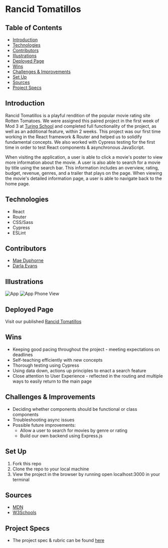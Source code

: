 # Rancid Tomatillos

## Table of Contents
  - [Introduction](#Introduction)
  - [Technologies](#Technologies)
  - [Contributors](#Contributors)
  - [Illustrations](#Illustrations)
  - [Deployed Page](#Deployed-Page)
  - [Wins](#Wins)
  - [Challenges & Improvements](#Challenges-&-Improvements)
  - [Set Up](#Set-Up)
  - [Sources](#Sources)
  - [Project Specs](#Project-Specs)

## Introduction

Rancid Tomatillos is a playful rendition of the popular movie rating site Rotten Tomatoes. We were assigned this paired project in the first week of Mod 3 at [Turing School](turing.edu) and completed full functionality of the project, as well as an additional feature, within 2 weeks. This project was our first time working in the React framework & Router and helped us to solidify fundamental concepts. We also worked with Cypress testing for the first time in order to test React components & asynchronous JavaScript.

When visiting the application, a user is able to click a movie's poster to view more information about the movie. A user is also able to search for a movie by title using the search bar. This information includes an overview, rating, budget, revenue, genres, and a trailer that plays on the page. When viewing the movie's detailed information page, a user is able to navigate back to the home page.

## Technologies
  - React
  - Router
  - CSS/Sass
  - Cypress
  - ESLint

## Contributors
  - [Mae Duphorne](https://github.com/maeduphorne)
  - [Darla Evans](https://github.com/darlaevans2000)

## Illustrations

![App](https://media.giphy.com/media/fiAsrxOydWYlzl4cJl/giphy.gif)
![App Phone View](https://media.giphy.com/media/zj9SeB6xD1NX9vJxJT/source.gif?cid=790b7611e1a8cae692baeb4be0a05401218fe2a1989cd6ee&rid=source.gif)

## Deployed Page

Visit our published [Rancid Tomatillos]()

## Wins
  - Keeping good pacing throughout the project - meeting expectations on deadlines
  - Self-teaching efficiently with new concepts
  - Thorough testing using Cypress
  - Using data down, actions up principles to enact a search feature
  - Close attention to User Experience - reflected in the routing and multiple ways to easily return to the main page

## Challenges & Improvements
  - Deciding whether components should be functional or class components
  - Troubleshooting async issues
  - Possible future improvements:
    - Allow a user to search for movies by genre or rating
    - Build our own backend using Express.js

## Set Up

1. Fork this repo  
2. Clone the repo to your local machine
3. View the project in the browser by running open localhost:3000 in your terminal

## Sources
  - [MDN](http://developer.mozilla.org/en-US/)
  - [W3Schools](https://www.w3schools.com/)

## Project Specs
  - The project spec & rubric can be found [here](https://frontend.turing.edu/projects/module-3/rancid-tomatillos-v3.html)
